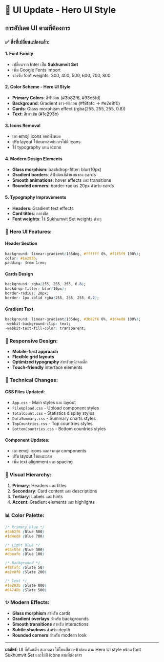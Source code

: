 # 🎨 UI Update - Hero UI Style

## การอัปเดต UI ตามที่ต้องการ

### ✅ สิ่งที่เปลี่ยนแปลงแล้ว:

#### 1. **Font Family**
- เปลี่ยนจาก Inter เป็น **Sukhumvit Set**
- เพิ่ม Google Fonts import
- รองรับ font weights: 300, 400, 500, 600, 700, 800

#### 2. **Color Scheme - Hero UI Style**
- **Primary Colors**: สีฟ้าอ่อน (#3b82f6, #93c5fd)
- **Background**: Gradient ขาว-ฟ้าอ่อน (#f8fafc → #e2e8f0)
- **Cards**: Glass morphism effect (rgba(255, 255, 255, 0.8))
- **Text**: สีเทาเข้ม (#1e293b)

#### 3. **Icons Removal**
- เอา emoji icons ออกทั้งหมด
- ปรับ layout ให้เหมาะสมกับการไม่มี icons
- ใช้ typography แทน icons

#### 4. **Modern Design Elements**
- **Glass morphism**: backdrop-filter: blur(10px)
- **Gradient borders**: สีฟ้าอ่อนที่ด้านบนของ cards
- **Smooth animations**: hover effects และ transitions
- **Rounded corners**: border-radius 20px สำหรับ cards

#### 5. **Typography Improvements**
- **Headers**: Gradient text effects
- **Card titles**: กลางชิด
- **Font weights**: ใช้ Sukhumvit Set weights ต่างๆ

### 🎯 Hero UI Features:

#### **Header Section**
```css
background: linear-gradient(135deg, #ffffff 0%, #f1f5f9 100%);
color: #1e293b;
padding: 4rem 1rem;
```

#### **Cards Design**
```css
background: rgba(255, 255, 255, 0.8);
backdrop-filter: blur(10px);
border-radius: 20px;
border: 1px solid rgba(255, 255, 255, 0.2);
```

#### **Gradient Text**
```css
background: linear-gradient(135deg, #3b82f6 0%, #1d4ed8 100%);
-webkit-background-clip: text;
-webkit-text-fill-color: transparent;
```

### 📱 Responsive Design:
- **Mobile-first approach**
- **Flexible grid layouts**
- **Optimized typography** สำหรับหน้าจอเล็ก
- **Touch-friendly** interface elements

### 🔧 Technical Changes:

#### **CSS Files Updated:**
- `App.css` - Main styles และ layout
- `FileUpload.css` - Upload component styles
- `TotalCount.css` - Statistics display styles
- `DataSummary.css` - Summary charts styles
- `TopCountries.css` - Top countries styles
- `BottomCountries.css` - Bottom countries styles

#### **Component Updates:**
- เอา emoji icons ออกจากทุก components
- ปรับ layout ให้เหมาะสม
- เพิ่ม text alignment และ spacing

### 🎨 Visual Hierarchy:

1. **Primary**: Headers และ titles
2. **Secondary**: Card content และ descriptions
3. **Tertiary**: Labels และ hints
4. **Accent**: Gradient elements และ highlights

### 📊 Color Palette:

```css
/* Primary Blue */
#3b82f6 (Blue 500)
#1d4ed8 (Blue 700)

/* Light Blue */
#93c5fd (Blue 300)
#dbeafe (Blue 100)

/* Background */
#f8fafc (Slate 50)
#e2e8f0 (Slate 200)

/* Text */
#1e293b (Slate 800)
#64748b (Slate 500)
```

### ✨ Modern Effects:

- **Glass morphism** สำหรับ cards
- **Gradient overlays** สำหรับ backgrounds
- **Smooth transitions** สำหรับ interactions
- **Subtle shadows** สำหรับ depth
- **Rounded corners** สำหรับ modern look

---

**ผลลัพธ์**: UI ที่ทันสมัย สะอาดตา ใช้โทนสีขาว-ฟ้าอ่อน ตาม Hero UI style พร้อม font Sukhumvit Set และไม่มี icons ตามที่ต้องการ




